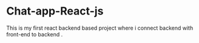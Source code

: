 # Chat-app-React-js
This is my first react backend based project where i connect backend with front-end to backend .
